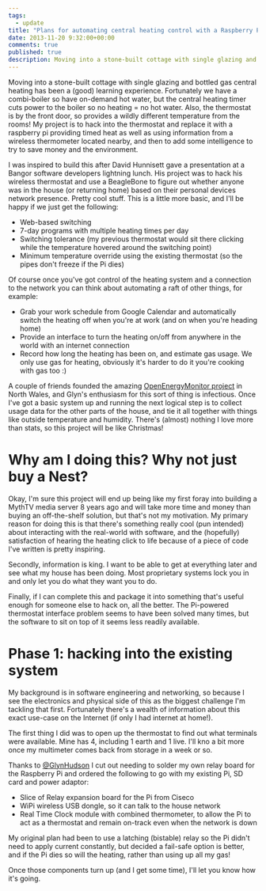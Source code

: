 ```yaml
---
tags: 
  - update
title: "Plans for automating central heating control with a Raspberry Pi"
date: 2013-11-20 9:32:00+00:00
comments: true
published: true
description: Moving into a stone-built cottage with single glazing and bottled gas central heating has been a (good) learning experience.
---
```

Moving into a stone-built cottage with single glazing and bottled gas central heating has been a (good) learning experience. Fortunately we have a combi-boiler so have on-demand hot water, but the central heating timer cuts power to the boiler so no heating = no hot water. Also, the thermostat is by the front door, so provides a wildly different temperature from the rooms! My project is to hack into the thermostat and replace it with a raspberry pi providing timed heat as well as using information from a wireless thermometer located nearby, and then to add some intelligence to try to save money and the environment. 

I was inspired to build this after David Hunnisett gave a presentation at a Bangor software developers lightning lunch. His project was to hack his wireless thermostat and use a BeagleBone to figure out whether anyone was in the house (or returning home) based on their personal devices network presence. Pretty cool stuff. This is a little more basic, and I'll be happy if we just get the following:

* Web-based switching 
* 7-day programs with multiple heating times per day
* Switching tolerance (my previous thermostat would sit there clicking while the temperature hovered around the switching point)
* Minimum temperature override using the existing thermostat (so the pipes don't freeze if the Pi dies)

Of course once you've got control of the heating system and a connection to the network you can think about automating a raft of other things, for example:

* Grab your work schedule from Google Calendar and automatically switch the heating off when you're at work (and on when you're heading home)
* Provide an interface to turn the heating on/off from anywhere in the world with an internet connection
* Record how long the heating has been on, and estimate gas usage. We only use gas for heating, obviously it's harder to do it you're cooking with gas too :)

A couple of friends founded the amazing [OpenEnergyMonitor project](http://openenergymonitor.org/emon/) in North Wales, and Glyn's enthusiasm for this sort of thing is infectious. Once I've got a basic system up and running the next logical step is to collect usage data for the other parts of the house, and tie it all together with things like outside temperature and humidity. There's (almost) nothing I love more than stats, so this project will be like Christmas!

# Why am I doing this? Why not just buy a Nest? 

Okay, I'm sure this project will end up being like my first foray into building a MythTV media server 8 years ago and will take more time and money than buying an off-the-shelf solution, but that's not my motivation. My primary reason for doing this is that there's something really cool (pun intended) about interacting with the real-world with software, and the (hopefully) satisfaction of hearing the heating click to life because of a piece of code I've written is pretty inspiring.

Secondly, information is king. I want to be able to get at everything later and see what my house has been doing. Most proprietary systems lock you in and only let you do what they want you to do. 

Finally, if I can complete this and package it into something that's useful enough for someone else to hack on, all the better. The Pi-powered thermostat interface problem seems to have been solved many times, but the software to sit on top of it seems less readily available.

# Phase 1: hacking into the existing system
My background is in software engineering and networking, so because I see the electronics and physical side of this as the biggest challenge I'm tackling that first. Fortunately there's a wealth of information about this exact use-case on the Internet (if only I had internet at home!).

The first thing I did was to open up the thermostat to find out what terminals were available. Mine has 4, including 1 earth and 1 live. I'll kno a bit more once my multimeter comes back from storage in a week or so.

Thanks to [@GlynHudson](http://twitter.com/glynhudson) I cut out needing to solder my own relay board for the Raspberry Pi and ordered the following to go with my existing Pi, SD card and power adaptor:

* Slice of Relay expansion board for the Pi from Ciseco
* WiPi wireless USB dongle, so it can talk to the house network
* Real Time Clock module with combined thermometer, to allow the Pi to act as a thermostat and remain on-track even when the network is down

My original plan had been to use a latching (bistable) relay so the Pi didn't need to apply current constantly, but decided a fail-safe option is better, and if the Pi dies so will the heating, rather than using up all my gas!

Once those components turn up (and I get some time), I'll let you know how it's going.

<!--
* The existing thermostat
* Switching 220V with a Pi (and starting with a prototype)
-->
